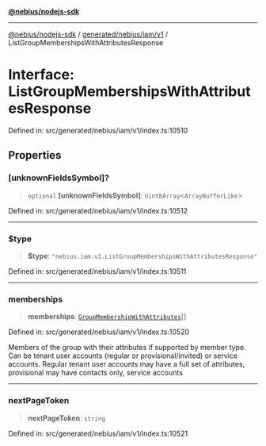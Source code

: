 [**@nebius/nodejs-sdk**](../../../../../README.md)

***

[@nebius/nodejs-sdk](../../../../../README.md) / [generated/nebius/iam/v1](../README.md) / ListGroupMembershipsWithAttributesResponse

# Interface: ListGroupMembershipsWithAttributesResponse

Defined in: src/generated/nebius/iam/v1/index.ts:10510

## Properties

### \[unknownFieldsSymbol\]?

> `optional` **\[unknownFieldsSymbol\]**: `Uint8Array`\<`ArrayBufferLike`\>

Defined in: src/generated/nebius/iam/v1/index.ts:10512

***

### $type

> **$type**: `"nebius.iam.v1.ListGroupMembershipsWithAttributesResponse"`

Defined in: src/generated/nebius/iam/v1/index.ts:10511

***

### memberships

> **memberships**: [`GroupMembershipWithAttributes`](GroupMembershipWithAttributes.md)[]

Defined in: src/generated/nebius/iam/v1/index.ts:10520

Members of the group with their attributes if supported by member type.
 Can be tenant user accounts (regular or provisional/invited) or service accounts.
 Regular tenant user accounts may have a full set of attributes, provisional may have contacts only,
 service accounts

***

### nextPageToken

> **nextPageToken**: `string`

Defined in: src/generated/nebius/iam/v1/index.ts:10521
